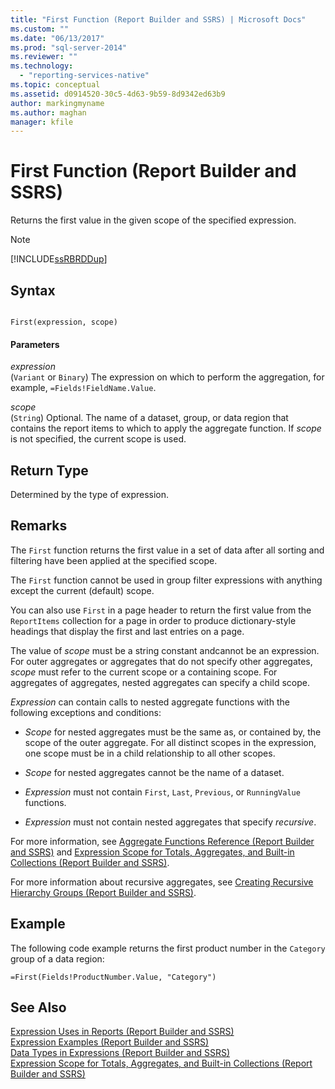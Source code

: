 ```yaml
---
title: "First Function (Report Builder and SSRS) | Microsoft Docs"
ms.custom: ""
ms.date: "06/13/2017"
ms.prod: "sql-server-2014"
ms.reviewer: ""
ms.technology: 
  - "reporting-services-native"
ms.topic: conceptual
ms.assetid: d0914520-30c5-4d63-9b59-8d9342ed63b9
author: markingmyname
ms.author: maghan
manager: kfile
---
```

# First Function (Report Builder and SSRS)
  Returns the first value in the given scope of the specified expression.  
  
> [!NOTE]  
>  [!INCLUDE[ssRBRDDup](../../includes/ssrbrddup-md.md)]  
  
## Syntax  
  
```  
  
First(expression, scope)  
```  
  
#### Parameters  
 *expression*  
 (`Variant` or `Binary`) The expression on which to perform the aggregation, for example, `=Fields!FieldName.Value`.  
  
 *scope*  
 (`String`) Optional. The name of a dataset, group, or data region that contains the report items to which to apply the aggregate function. If *scope* is not specified, the current scope is used.  
  
## Return Type  
 Determined by the type of expression.  
  
## Remarks  
 The `First` function returns the first value in a set of data after all sorting and filtering have been applied at the specified scope.  
  
 The `First` function cannot be used in group filter expressions with anything except the current (default) scope.  
  
 You can also use `First` in a page header to return the first value from the `ReportItems` collection for a page in order to produce dictionary-style headings that display the first and last entries on a page.  
  
 The value of *scope* must be a string constant andcannot be an expression. For outer aggregates or aggregates that do not specify other aggregates, *scope* must refer to the current scope or a containing scope. For aggregates of aggregates, nested aggregates can specify a child scope.  
  
 *Expression* can contain calls to nested aggregate functions with the following exceptions and conditions:  
  
-   *Scope* for nested aggregates must be the same as, or contained by, the scope of the outer aggregate. For all distinct scopes in the expression, one scope must be in a child relationship to all other scopes.  
  
-   *Scope* for nested aggregates cannot be the name of a dataset.  
  
-   *Expression* must not contain `First`, `Last`, `Previous`, or `RunningValue` functions.  
  
-   *Expression* must not contain nested aggregates that specify *recursive*.  
  
 For more information, see [Aggregate Functions Reference &#40;Report Builder and SSRS&#41;](report-builder-functions-aggregate-functions-reference.md) and [Expression Scope for Totals, Aggregates, and Built-in Collections &#40;Report Builder and SSRS&#41;](expression-scope-for-totals-aggregates-and-built-in-collections.md).  
  
 For more information about recursive aggregates, see [Creating Recursive Hierarchy Groups &#40;Report Builder and SSRS&#41;](creating-recursive-hierarchy-groups-report-builder-and-ssrs.md).  
  
## Example  
 The following code example returns the first product number in the `Category` group of a data region:  
  
```  
=First(Fields!ProductNumber.Value, "Category")  
```  
  
## See Also  
 [Expression Uses in Reports &#40;Report Builder and SSRS&#41;](expression-uses-in-reports-report-builder-and-ssrs.md)   
 [Expression Examples &#40;Report Builder and SSRS&#41;](expression-examples-report-builder-and-ssrs.md)   
 [Data Types in Expressions &#40;Report Builder and SSRS&#41;](expressions-report-builder-and-ssrs.md)   
 [Expression Scope for Totals, Aggregates, and Built-in Collections &#40;Report Builder and SSRS&#41;](expression-scope-for-totals-aggregates-and-built-in-collections.md)  
  
  
